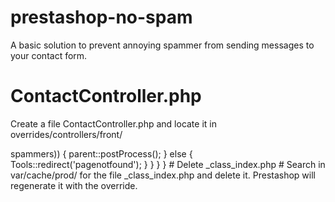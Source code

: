 # prestashop-no-spam #
A basic solution to prevent annoying spammer from sending messages to your contact form.

# ContactController.php #
Create a file ContactController.php and locate it in overrides/controllers/front/
<?php

class ContactController extends ContactControllerCore {
    public $spammers = [
        "annoying.spammer.from@gmail.com"
    ];
    
    public function postProcess()
    {
        if (Tools::isSubmit('submitMessage')) {
            if (!in_array(Tools::getValue('from'), $this->spammers))
            {
                parent::postProcess();
            }
            else {
                Tools::redirect('pagenotfound');
            }
        }
    }
}

# Delete _class_index.php #
Search in var/cache/prod/ for the file _class_index.php and delete it. Prestashop will regenerate it with the override.
